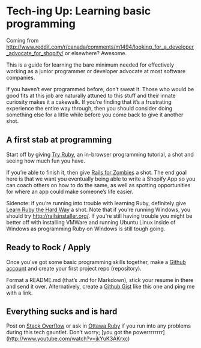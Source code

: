 Tech-ing Up: Learning basic programming
=======================================

Coming from http://www.reddit.com/r/canada/comments/m1494/looking_for_a_developer_advocate_for_shopify/ or elsewhere? Awesome.

This is a guide for learning the bare minimum needed for effectively working as a junior programmer or developer advocate at most software companies.

If you haven’t ever programmed before, don’t sweat it. Those who would be good fits at this job are naturally attuned to this stuff and their innate curiosity makes it a cakewalk. If you’re finding that it’s a frustrating experience the entire way through, then you should consider doing something else for a little while before you come back to give it another shot.

A first stab at programming
---------------------------

Start off by giving [Try Ruby](http://tryruby.org/), an in-browser programming tutorial, a shot and seeing how much fun you have.

If you’re able to finish it, then give [Rails for Zombies](http://railsforzombies.org/) a shot. The end goal here is that we want you eventually being able to write a Shopify App so you can coach others on how to do the same, as well as spotting opportunities for where an app could make someone’s life easier.

Sidenote: if you’re running into trouble with learning Ruby, definitely give [Learn Ruby the Hard Way](http://ruby.learncodethehardway.org/) a shot. Note that if you’re running Windows, you should try http://railsinstaller.org/. If you're still having trouble you might be better off with installing VMWare and running Ubuntu Linux inside of Windows as programming Ruby on Windows is still tough going.

Ready to Rock / Apply
---------------------

Once you’ve got some basic programming skills together, make a [Github account](http://github.com) and create your first project repo (repository). 

Format a README.md (that’s .md for Markdown), stick your resume in there and send it over. Alternatively, create a [Github Gist](http://gist.github.com) like this one and ping me with a link.

Everything sucks and is hard
----------------------------

Post on [Stack Overflow](http://stackoverflow.com/) or ask in [Ottawa Ruby](https://groups.google.com/forum/#!forum/ogre-list) if you run into any problems during this tech gauntlet. Don’t worry; [you got the powerrrrrrrr] (http://www.youtube.com/watch?v=jkYuK3AKrxc)